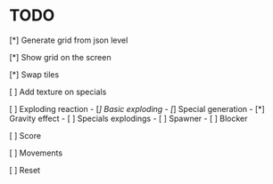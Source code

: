 # TODO

[*] Generate grid from json level

[*] Show grid on the screen

[*] Swap tiles

[ ] Add texture on specials

[ ] Exploding reaction
    - [*] Basic exploding
    - [*] Special generation
    - [*] Gravity effect
    - [ ] Specials explodings
    - [ ] Spawner
    - [ ] Blocker

[ ] Score

[ ] Movements

[ ] Reset
